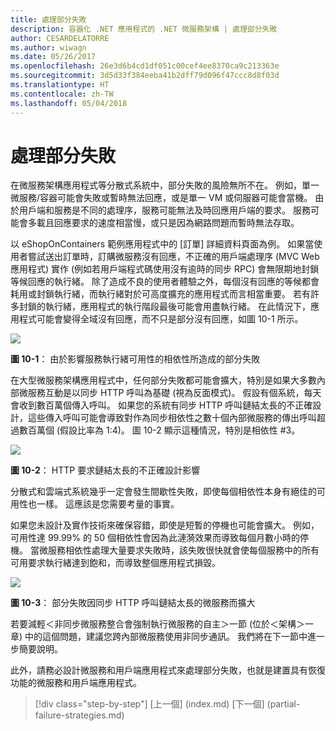 ```yaml
---
title: 處理部分失敗
description: 容器化 .NET 應用程式的 .NET 微服務架構 | 處理部分失敗
author: CESARDELATORRE
ms.author: wiwagn
ms.date: 05/26/2017
ms.openlocfilehash: 26e3d6b4cd1df051c00cef4ee8370ca9c213363e
ms.sourcegitcommit: 3d5d33f384eeba41b2dff79d096f47ccc8d8f03d
ms.translationtype: HT
ms.contentlocale: zh-TW
ms.lasthandoff: 05/04/2018
---
```

# <a name="handling-partial-failure"></a>處理部分失敗

在微服務架構應用程式等分散式系統中，部分失敗的風險無所不在。 例如，單一微服務/容器可能會失敗或暫時無法回應，或是單一 VM 或伺服器可能會當機。 由於用戶端和服務是不同的處理序，服務可能無法及時回應用戶端的要求。 服務可能會多載且回應要求的速度相當慢，或只是因為網路問題而暫時無法存取。

以 eShopOnContainers 範例應用程式中的 [訂單] 詳細資料頁面為例。 如果當使用者嘗試送出訂單時，訂購微服務沒有回應，不正確的用戶端處理序 (MVC Web 應用程式) 實作 (例如若用戶端程式碼使用沒有逾時的同步 RPC) 會無限期地封鎖等候回應的執行緒。 除了造成不良的使用者體驗之外，每個沒有回應的等候都會耗用或封鎖執行緒，而執行緒對於可高度擴充的應用程式而言相當重要。 若有許多封鎖的執行緒，應用程式的執行階段最後可能會用盡執行緒。 在此情況下，應用程式可能會變得全域沒有回應，而不只是部分沒有回應，如圖 10-1 所示。

![](./media/image1.png)

**圖 10-1**： 由於影響服務執行緒可用性的相依性所造成的部分失敗

在大型微服務架構應用程式中，任何部分失敗都可能會擴大，特別是如果大多數內部微服務互動是以同步 HTTP 呼叫為基礎 (視為反面模式)。 假設有個系統，每天會收到數百萬個傳入呼叫。 如果您的系統有同步 HTTP 呼叫鏈結太長的不正確設計，這些傳入呼叫可能會導致對作為同步相依性之數十個內部微服務的傳出呼叫超過數百萬個 (假設比率為 1:4)。 圖 10-2 顯示這種情況，特別是相依性 \#3。

![](./media/image2.png)

**圖 10-2**： HTTP 要求鏈結太長的不正確設計影響

分散式和雲端式系統幾乎一定會發生間歇性失敗，即使每個相依性本身有絕佳的可用性也一樣。 這應該是您需要考量的事實。

如果您未設計及實作技術來確保容錯，即使是短暫的停機也可能會擴大。 例如，可用性達 99.99% 的 50 個相依性會因為此漣漪效果而導致每個月數小時的停機。 當微服務相依性處理大量要求失敗時，該失敗很快就會使每個服務中的所有可用要求執行緒達到飽和，而導致整個應用程式損毀。

![](./media/image3.png)

**圖 10-3**： 部分失敗因同步 HTTP 呼叫鏈結太長的微服務而擴大

若要減輕＜非同步微服務整合會強制執行微服務的自主＞一節 (位於＜架構＞一章) 中的這個問題，建議您跨內部微服務使用非同步通訊。 我們將在下一節中進一步簡要說明。

此外，請務必設計微服務和用戶端應用程式來處理部分失敗，也就是建置具有恢復功能的微服務和用戶端應用程式。


>[!div class="step-by-step"]
[上一個] (index.md) [下一個] (partial-failure-strategies.md)

